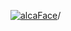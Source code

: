 [![alcaFace](https://camo.githubusercontent.com/2ee094c4af74cb0ec2e19388fccfb809837623e3/68747470733a2f2f7374617469632d63646e2e6a74766e772e6e65742f656d6f7469636f6e732f76312f3332383632362f312e30)](https://twitch.tv/Alca)/

<!--
# My "Popular" CodePens

<table>
	<tr>
		<th></th>
		<th>Title</th>
		<th>Last updated</th>
	</tr>
	<tr>
		<td><a href="https://codepen.io/Alca/pen/WNzyaBV" rel="nofollow"><img src="https://codepen.io/alca/pen/WNzyaBV/image/default.png" width="100" height="56.25"></a></td>
		<td><a href="https://codepen.io/Alca/pen/WNzyaBV" rel="nofollow">FreckleBytes Overlay Animation</a></td>
		<td>Aug 10, 2022</td>
	</tr>
	<tr>
		<td><a href="https://codepen.io/Alca/pen/JjLOLEY" rel="nofollow"><img src="https://codepen.io/alca/pen/JjLOLEY/image/default.png" width="100" height="56.25"></a></td>
		<td><a href="https://codepen.io/Alca/pen/JjLOLEY" rel="nofollow">Sick Jams</a></td>
		<td>Jul 29, 2022</td>
	</tr>
	<tr>
		<td><a href="https://codepen.io/Alca/pen/Bardzxe" rel="nofollow"><img src="https://codepen.io/alca/pen/Bardzxe/image/default.png" width="100" height="56.25"></a></td>
		<td><a href="https://codepen.io/Alca/pen/Bardzxe" rel="nofollow">Simple Time Difference...</a></td>
		<td>Jul 25, 2022</td>
	</tr>
	<tr>
		<td><a href="https://codepen.io/Alca/pen/OJvbwyX" rel="nofollow"><img src="https://codepen.io/alca/pen/OJvbwyX/image/default.png" width="100" height="56.25"></a></td>
		<td><a href="https://codepen.io/Alca/pen/OJvbwyX" rel="nofollow">A Pen by Jacob Foster</a></td>
		<td>Jul 15, 2022</td>
	</tr>
	<tr>
		<td><a href="https://codepen.io/Alca/pen/NWYNzmY" rel="nofollow"><img src="https://codepen.io/alca/pen/NWYNzmY/image/default.png" width="100" height="56.25"></a></td>
		<td><a href="https://codepen.io/Alca/pen/NWYNzmY" rel="nofollow">A Pen by Jacob Foster</a></td>
		<td>Jul 9, 2022</td>
	</tr>
	<tr>
		<td><a href="https://codepen.io/Alca/pen/RwMrvOg" rel="nofollow"><img src="https://codepen.io/alca/pen/RwMrvOg/image/default.png" width="100" height="56.25"></a></td>
		<td><a href="https://codepen.io/Alca/pen/RwMrvOg" rel="nofollow">A Pen by Jacob Foster</a></td>
		<td>Jul 7, 2022</td>
	</tr>
	<tr>
		<td><a href="https://codepen.io/Alca/pen/qBxGVpR" rel="nofollow"><img src="https://codepen.io/alca/pen/qBxGVpR/image/default.png" width="100" height="56.25"></a></td>
		<td><a href="https://codepen.io/Alca/pen/qBxGVpR" rel="nofollow">A Pen by Jacob Foster</a></td>
		<td>Jun 21, 2022</td>
	</tr>
	<tr>
		<td><a href="https://codepen.io/Alca/pen/vYdMWWj" rel="nofollow"><img src="https://codepen.io/alca/pen/vYdMWWj/image/default.png" width="100" height="56.25"></a></td>
		<td><a href="https://codepen.io/Alca/pen/vYdMWWj" rel="nofollow">Cardboard_Cowboy Font</a></td>
		<td>Jun 20, 2022</td>
	</tr>
	<tr>
		<td><a href="https://codepen.io/Alca/pen/mdXadMb" rel="nofollow"><img src="https://codepen.io/alca/pen/mdXadMb/image/default.png" width="100" height="56.25"></a></td>
		<td><a href="https://codepen.io/Alca/pen/mdXadMb" rel="nofollow">A Pen by Jacob Foster</a></td>
		<td>Jun 12, 2022</td>
	</tr>
	<tr>
		<td><a href="https://codepen.io/Alca/pen/dydQYKy" rel="nofollow"><img src="https://codepen.io/alca/pen/dydQYKy/image/default.png" width="100" height="56.25"></a></td>
		<td><a href="https://codepen.io/Alca/pen/dydQYKy" rel="nofollow">A Pen by Jacob Foster</a></td>
		<td>Jun 10, 2022</td>
	</tr>
</table>

---

###### Last updated: Wed, 10 Aug 2022 05:01:19 GMT
-->
